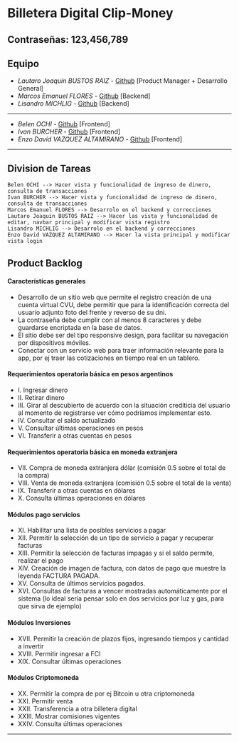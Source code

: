 # **Billetera Digital Clip-Money**
Contraseñas: 123,456,789
---
## **Equipo**
 
- _Lautaro Joaquin BUSTOS RAIZ_ - [Github](https://github.com/laubus96) [Product Manager + Desarrollo General]
- _Marcos Emanuel FLORES_ - [Github](https://github.com/emaflores) [Backend]
- _Lisandro MICHLIG_ - [Github](https://github.com/lichimichlig) [Backend]
***
- _Belen OCHI_ - [Github](https://github.com/belenochi) [Frontend]
- _Ivan BURCHER_ - [Github](https://github.com/) [Frontend]
- _Enzo David VAZQUEZ ALTAMIRANO_ - [Github](https://github.com/enzoa96) [Frontend]

---

## **Division de Tareas**
    Belen OCHI --> Hacer vista y funcionalidad de ingreso de dinero, consulta de transacciones
    Ivan BURCHER --> Hacer vista y funcionalidad de ingreso de dinero, consulta de transacciones
    Marcos Emanuel FLORES --> Desarrolo en el backend y correcciones
    Lautaro Joaquin BUSTOS RAIZ --> Hacer las vista y funcionalidad de editar, navbar principal y modificar vista registro
    Lisandro MICHLIG --> Desarrolo en el backend y correcciones
    Enzo David VAZQUEZ ALTAMIRANO --> Hacer la vista principal y modificar vista login

## **Product Backlog**

#### **Características generales**

- Desarrollo de un sitio web que permite el registro creación de una cuenta virtual CVU, debe
permitir que para la identificación correcta del usuario adjunto foto del frente y reverso de su
dni.
- La contraseña debe cumplir con al menos 8 caracteres y debe guardarse encriptada en la base
de datos.
- El sitio debe ser del tipo responsive design, para facilitar su navegación por dispositivos
móviles.
- Conectar con un servicio web para traer información relevante para la app, por ej traer las
cotizaciones en tiempo real en un tablero.

#### **Requerimientos operatoria básica en pesos argentinos**

- I. Ingresar dinero
- II. Retirar dinero
- III. Girar al descubierto de acuerdo con la situación crediticia del usuario al momento de
registrarse ver cómo podríamos implementar esto.
- IV. Consultar el saldo actualizado
- V. Consultar últimas operaciones en pesos
- VI. Transferir a otras cuentas en pesos

#### **Requerimientos operatoria básica en moneda extranjera**

- VII. Compra de moneda extranjera dólar (comisión 0.5 sobre el total de la compra)
- VIII. Venta de moneda extranjera (comisión 0.5 sobre el total de la venta)
- IX. Transferir a otras cuentas en dólares
- X. Consulta últimas operaciones en dólares

#### **Módulos pago servicios**

- XI. Habilitar una lista de posibles servicios a pagar
- XII. Permitir la selección de un tipo de servicio a pagar y recuperar facturas
- XIII. Permitir la selección de facturas impagas y si el saldo permite, realizar el pago
- XIV. Creación de imagen de factura, con datos de pago que muestre la leyenda FACTURA PAGADA.
- XV. Consulta de últimos servicios pagados.
- XVI. Consultas de facturas a vencer mostradas automáticamente por el sistema (lo ideal sería
pensar solo en dos servicios por luz y gas, para que sirva de ejemplo)

#### **Módulos Inversiones**

- XVII. Permitir la creación de plazos fijos, ingresando tiempos y cantidad a invertir
- XVIII. Permitir ingresar a FCI
- XIX. Consultar últimas operaciones

#### **Módulos Criptomoneda**

- XX. Permitir la compra de por ej Bitcoin u otra criptomoneda
- XXI. Permitir venta
- XXII. Transferencia a otra billetera digital
- XXIII. Mostrar comisiones vigentes
- XXIV. Consulta últimas operaciones

----
